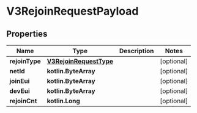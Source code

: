 
# V3RejoinRequestPayload

## Properties
Name | Type | Description | Notes
------------ | ------------- | ------------- | -------------
**rejoinType** | [**V3RejoinRequestType**](V3RejoinRequestType.md) |  |  [optional]
**netId** | **kotlin.ByteArray** |  |  [optional]
**joinEui** | **kotlin.ByteArray** |  |  [optional]
**devEui** | **kotlin.ByteArray** |  |  [optional]
**rejoinCnt** | **kotlin.Long** |  |  [optional]



